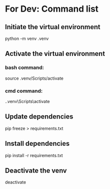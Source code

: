 # For Dev: Command list
## Initiate the virtual environment
python -m venv .venv

## Activate the virtual environment
### bash command:
source .venv/Scripts/activate
### cmd command:
.\.venv\Scripts\activate

## Update dependencies
pip freeze > requirements.txt

## Install dependencies
pip install -r requirements.txt

## Deactivate the venv
deactivate
